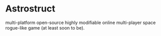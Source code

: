 Astrostruct
===========

multi-platform open-source highly modifiable online multi-player space rogue-like game (at least soon to be).